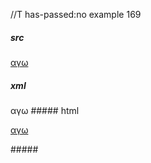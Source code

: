 //T has-passed:no
example 169
##### src
[ΑΓΩ]: /φου

[αγω]
##### xml
<?xml version="1.0" encoding="UTF-8"?>
<!DOCTYPE document SYSTEM "CommonMark.dtd">
<document xmlns="http://commonmark.org/xml/1.0">
  <paragraph>
    <link destination="/φου" title="">
      <text>αγω</text>
    </link>
  </paragraph>
</document>
##### html
<p><a href="/%CF%86%CE%BF%CF%85">αγω</a></p>
#####
